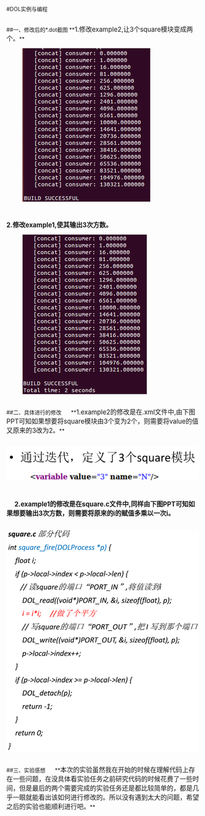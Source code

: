 #DOL实例与编程

<br/>
##一、修改后的*.dot截图
**<big>1.修改example2,让3个square模块变成两个。</big>**


&#8195;&#8195;&#8195;![](https://github.com/oguriguoguo/ES2016_14353073/blob/master/1.png?raw=true)


<br/>

**<big>2.修改example1,使其输出3次方数。</big>**


&#8195;&#8195;&#8195;![](https://github.com/oguriguoguo/ES2016_14353073/blob/master/2.png?raw=true)

<br/>
##二、具体进行的修改
&#8195;&#8194;**<big>1.example2的修改是在.xml文件中,由下图PPT可知如果想要将square模块由3个变为2个，则需要将value的值又原来的3改为2。</big>**

&#8195;&#8195;&#8195;![](https://github.com/oguriguoguo/ES2016_14353073/blob/master/3.png?raw=true)

<br/>

&#8195;&#8194;**<big>2.example1的修改是在square.c文件中,同样由下图PPT可知如果想要输出3次方数，则需要将原来的i的赋值多乘以一次i。</big>**

&#8195;&#8195;&#8195;![](https://github.com/oguriguoguo/ES2016_14353073/blob/master/4.png?raw=true)

<br/>
##三、实验感想
&#8195;&#8194;**<big>本次的实验虽然我在开始的时候在理解代码上存在一些问题，在没具体看实验任务之前研究代码的时候花费了一些时间，但是最后的两个需要完成的实验任务还是都比较简单的，都是几乎一眼就能看出该如何进行修改的。所以没有遇到太大的问题，希望之后的实验也能顺利进行吧。</big>**
